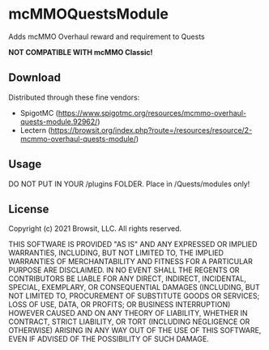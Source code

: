 # mcMMOQuestsModule
Adds mcMMO Overhaul reward and requirement to Quests

<b>NOT COMPATIBLE WITH mcMMO Classic!</b>

## Download

Distributed through these fine vendors:
- SpigotMC (https://www.spigotmc.org/resources/mcmmo-overhaul-quests-module.92962/)
- Lectern (https://browsit.org/index.php?route=/resources/resource/2-mcmmo-overhaul-quests-module/)

## Usage

DO NOT PUT IN YOUR /plugins FOLDER. Place in /Quests/modules only!

## License
Copyright (c) 2021 Browsit, LLC. All rights reserved.

THIS SOFTWARE IS PROVIDED "AS IS" AND ANY EXPRESSED OR IMPLIED WARRANTIES, INCLUDING, BUT NOT LIMITED TO, THE IMPLIED WARRANTIES OF MERCHANTABILITY AND FITNESS FOR A PARTICULAR PURPOSE ARE DISCLAIMED. IN NO EVENT SHALL THE REGENTS OR CONTRIBUTORS BE LIABLE FOR ANY DIRECT, INDIRECT, INCIDENTAL, SPECIAL, EXEMPLARY, OR CONSEQUENTIAL DAMAGES (INCLUDING, BUT NOT LIMITED TO, PROCUREMENT OF SUBSTITUTE GOODS OR SERVICES; LOSS OF USE, DATA, OR PROFITS; OR BUSINESS INTERRUPTION) HOWEVER CAUSED AND ON ANY THEORY OF LIABILITY, WHETHER IN CONTRACT, STRICT LIABILITY, OR TORT (INCLUDING NEGLIGENCE OR OTHERWISE) ARISING IN ANY WAY OUT OF THE USE OF THIS SOFTWARE, EVEN IF ADVISED OF THE POSSIBILITY OF SUCH DAMAGE.
